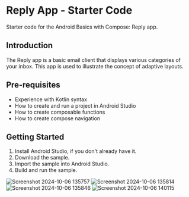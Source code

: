 Reply App - Starter Code
=================================
Starter code for the Android Basics with Compose: Reply app.

Introduction
------------
The Reply app is a basic email client that displays various categories of your
inbox. This app is used to illustrate the concept of adaptive layouts.

Pre-requisites
--------------

* Experience with Kotlin syntax
* How to create and run a project in Android Studio
* How to create composable functions
* How to create compose navigation

Getting Started
---------------

1. Install Android Studio, if you don't already have it.
2. Download the sample.
3. Import the sample into Android Studio.
4. Build and run the sample.


![Screenshot 2024-10-06 135757](https://github.com/user-attachments/assets/226e4187-5ec7-4130-99b5-af171cf1da93)
![Screenshot 2024-10-06 135814](https://github.com/user-attachments/assets/905e77bb-8c93-4e5d-a96c-8f41deb51d68)
![Screenshot 2024-10-06 135846](https://github.com/user-attachments/assets/d4a7ec35-843b-4073-b780-ba9a2dcca739)
![Screenshot 2024-10-06 140115](https://github.com/user-attachments/assets/3e7961a0-0806-45a9-afc0-aac752c92d54)
